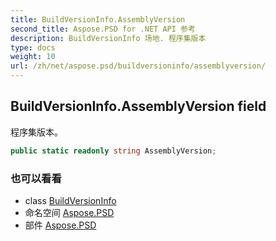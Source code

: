 ```yaml
---
title: BuildVersionInfo.AssemblyVersion
second_title: Aspose.PSD for .NET API 参考
description: BuildVersionInfo 场地. 程序集版本
type: docs
weight: 10
url: /zh/net/aspose.psd/buildversioninfo/assemblyversion/
---
```

## BuildVersionInfo.AssemblyVersion field

程序集版本。

```csharp
public static readonly string AssemblyVersion;
```

### 也可以看看

* class [BuildVersionInfo](../)
* 命名空间 [Aspose.PSD](../../buildversioninfo/)
* 部件 [Aspose.PSD](../../../)


